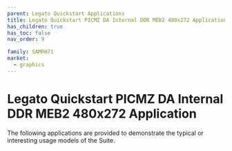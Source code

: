 ```yaml
---
parent: Legato Quickstart Applications
title: Legato Quickstart PICMZ DA Internal DDR MEB2 480x272 Application
has_children: true
has_toc: false
nav_order: 9

family: SAMRH71
market:
  - graphics
---
```


# Legato Quickstart PICMZ DA Internal DDR MEB2 480x272 Application

The following applications are provided to demonstrate the typical or interesting usage models of the Suite.
